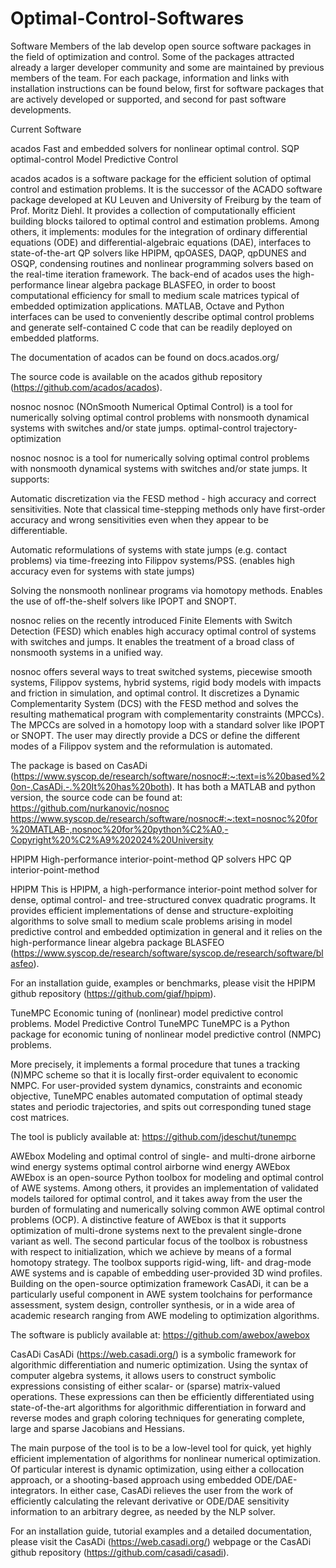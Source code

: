 # Optimal-Control-Softwares

Software
Members of the lab develop open source software packages in the field of optimization and control. Some of the packages attracted already a larger developer community and some are maintained by previous members of the team. For each package, information and links with installation instructions can be found below, first for software packages that are actively developed or supported, and second for past software developments.


Current Software

acados
Fast and embedded solvers for nonlinear optimal control.
SQP optimal-control Model Predictive Control

acados
acados is a software package for the efficient solution of optimal control and estimation problems. It is the successor of the ACADO software package developed at KU Leuven and University of Freiburg by the team of Prof. Moritz Diehl. It provides a collection of computationally efficient building blocks tailored to optimal control and estimation problems. Among others, it implements: modules for the integration of ordinary differential equations (ODE) and differential-algebraic equations (DAE), interfaces to state-of-the-art QP solvers like HPIPM, qpOASES, DAQP, qpDUNES and OSQP, condensing routines and nonlinear programming solvers based on the real-time iteration framework. The back-end of acados uses the high-performance linear algebra package BLASFEO, in order to boost computational efficiency for small to medium scale matrices typical of embedded optimization applications. MATLAB, Octave and Python interfaces can be used to conveniently describe optimal control problems and generate self-contained C code that can be readily deployed on embedded platforms.

The documentation of acados can be found on docs.acados.org/

The source code is available on the acados github repository (https://github.com/acados/acados).


nosnoc
nosnoc (NOnSmooth Numerical Optimal Control) is a tool for numerically solving optimal control problems with nonsmooth dynamical systems with switches and/or state jumps.
optimal-control trajectory-optimization

nosnoc
nosnoc is a tool for numerically solving optimal control problems with nonsmooth dynamical systems with switches and/or state jumps. It supports:

Automatic discretization via the FESD method - high accuracy and correct sensitivities. Note that classical time-stepping methods only have first-order accuracy and wrong sensitivities even when they appear to be differentiable.

Automatic reformulations of systems with state jumps (e.g. contact problems) via time-freezing into Filippov systems/PSS. (enables high accuracy even for systems with state jumps)

Solving the nonsmooth nonlinear programs via homotopy methods. Enables the use of off-the-shelf solvers like IPOPT and SNOPT.

nosnoc relies on the recently introduced Finite Elements with Switch Detection (FESD) which enables high accuracy optimal control of systems with switches and jumps. It enables the treatment of a broad class of nonsmooth systems in a unified way.

nosnoc offers several ways to treat switched systems, piecewise smooth systems, Filippov systems, hybrid systems, rigid body models with impacts and friction in simulation, and optimal control. It discretizes a Dynamic Complementarity System (DCS) with the FESD method and solves the resulting mathematical program with complementarity constraints (MPCCs). The MPCCs are solved in a homotopy loop with a standard solver like IPOPT or SNOPT. The user may directly provide a DCS or define the different modes of a Filippov system and the reformulation is automated.

The package is based on CasADi (https://www.syscop.de/research/software/nosnoc#:~:text=is%20based%20on-,CasADi,-.%20It%20has%20both). It has both a MATLAB and python version, the source code can be found at:
https://github.com/nurkanovic/nosnoc
https://www.syscop.de/research/software/nosnoc#:~:text=nosnoc%20for%20MATLAB-,nosnoc%20for%20python%C2%A0,-Copyright%20%C2%A9%202024%20University


HPIPM
High-performance interior-point-method QP solvers
HPC QP interior-point-method

HPIPM
This is HPIPM, a high-performance interior-point method solver for dense, optimal control- and tree-structured convex quadratic programs. It provides efficient implementations of dense and structure-exploiting algorithms to solve small to medium scale problems arising in model predictive control and embedded optimization in general and it relies on the high-performance linear algebra package BLASFEO (https://www.syscop.de/research/software/syscop.de/research/software/blasfeo).

For an installation guide, examples or benchmarks, please visit the HPIPM github repository (https://github.com/giaf/hpipm).


TuneMPC
Economic tuning of (nonlinear) model predictive control problems.
Model Predictive Control
TuneMPC
TuneMPC is a Python package for economic tuning of nonlinear model predictive control (NMPC) problems.

More precisely, it implements a formal procedure that tunes a tracking (N)MPC scheme so that it is locally first-order equivalent to economic NMPC. For user-provided system dynamics, constraints and economic objective, TuneMPC enables automated computation of optimal steady states and periodic trajectories, and spits out corresponding tuned stage cost matrices.

The tool is publicly available at:
https://github.com/jdeschut/tunempc


AWEbox
Modeling and optimal control of single- and multi-drone airborne wind energy systems
optimal control airborne wind energy
AWEbox
AWEbox is an open-source Python toolbox for modeling and optimal control of AWE systems. Among others, it provides an implementation of validated models tailored for optimal control, and it takes away from the user the burden of formulating and numerically solving common AWE optimal control problems (OCP). A distinctive feature of AWEbox is that it supports optimization of multi-drone systems next to the prevalent single-drone variant as well. The second particular focus of the toolbox is robustness with respect to initialization, which we achieve by means of a formal homotopy strategy. The toolbox supports rigid-wing, lift- and drag-mode AWE systems and is capable of embedding user-provided 3D wind profiles. Building on the open-source optimization framework CasADi, it can be a particularly useful component in AWE system toolchains for performance assessment, system design, controller synthesis, or in a wide area of academic research ranging from AWE modeling to optimization algorithms.

The software is publicly available at:
https://github.com/awebox/awebox

CasADi
CasADi (https://web.casadi.org/) is a symbolic framework for algorithmic differentiation and numeric optimization. Using the syntax of computer algebra systems, it allows users to construct symbolic expressions consisting of either scalar- or (sparse) matrix-valued operations. These expressions can then be efficiently differentiated using state-of-the-art algorithms for algorithmic differentiation in forward and reverse modes and graph coloring techniques for generating complete, large and sparse Jacobians and Hessians.

The main purpose of the tool is to be a low-level tool for quick, yet highly efficient implementation of algorithms for nonlinear numerical optimization. Of particular interest is dynamic optimization, using either a collocation approach, or a shooting-based approach using embedded ODE/DAE-integrators. In either case, CasADi relieves the user from the work of efficiently calculating the relevant derivative or ODE/DAE sensitivity information to an arbitrary degree, as needed by the NLP solver.

For an installation guide, tutorial examples and a detailed documentation, please visit the CasADi (https://web.casadi.org/) webpage or the CasADi github repository (https://github.com/casadi/casadi).


